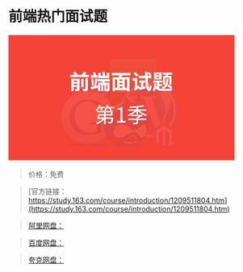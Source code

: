 # 前端热门面试题

![img](../../../assets/study163/free/59418a9f54114dc78c1c3ca887946351.jpg)

> 价格：免费

> [官方链接：https://study.163.com/course/introduction/1209511804.htm](https://study.163.com/course/introduction/1209511804.htm)

> [阿里网盘：]()

> [百度网盘：]()

> [夸克网盘：]()
